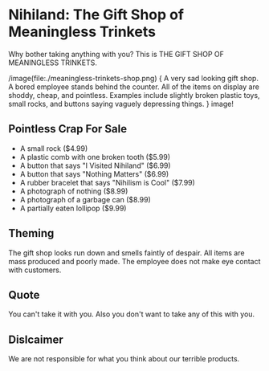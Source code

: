 # Nihiland: The Gift Shop of Meaningless Trinkets

Why bother taking anything with you? This is THE GIFT SHOP OF MEANINGLESS TRINKETS.

/image(file:./meaningless-trinkets-shop.png) {
A very sad looking gift shop. A bored employee stands behind the counter. All of the items on display are shoddy, cheap, and pointless. Examples include slightly broken plastic toys, small rocks, and buttons saying vaguely depressing things.
} image!

## Pointless Crap For Sale

* A small rock ($4.99)
* A plastic comb with one broken tooth ($5.99)
* A button that says "I Visited Nihiland" ($6.99)
* A button that says "Nothing Matters" ($6.99)
* A rubber bracelet that says "Nihilism is Cool" ($7.99)
* A photograph of nothing ($8.99)
* A photograph of a garbage can ($8.99)
* A partially eaten lollipop ($9.99)

## Theming
The gift shop looks run down and smells faintly of despair. All items are mass produced and poorly made. The employee does not make eye contact with customers.

## Quote
You can't take it with you. Also you don't want to take any of this with you.

## Dislcaimer
We are not responsible for what you think about our terrible products.